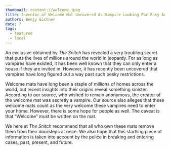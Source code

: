 ```yaml
---
thumbnail: content://welcome.jpeg
title: Inventor of Welcome Mat Uncovered As Vampire Looking For Easy Access To Homes
authors: Benjy Eichner
date: 7
tags:
  - featured
  - local
---
```


An exclusive obtained by *The Snitch* has revealed a very troubling secret that puts the lives of millions around the world in jeopardy. For as long as vampires have existed, it has been well known that they can only enter a house if they are invited in. However, it has recently been uncovered that vampires have long figured out a way past such pesky restrictions.

Welcome mats have long been a staple of millions of homes across the world, but recent insights into their origins reveal something sinister. According to our source, who wished to remain anonymous, the creator of the welcome mat was secretly a vampire. Our source also alleges that these welcome mats count as the very welcome these vampires need to enter your home. However, there is some hope for people as well. The caveat is that “Welcome” must be written on the mat.

We here at *The Snitch* recommend that all who own these mats remove them from their doorsteps at once. We also hope that this startling piece of information is taken into account by the police in breaking and entering cases, past, present, and future.
